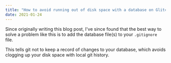```yaml
---
title: "How to avoid running out of disk space with a database on Glitch"
date: 2021-01-24
---
```

Since originally writing this blog post, I've since found that the best way to solve a problem like this is to add the database file(s) to your `.gitignore` file.

This tells git not to keep a record of changes to your database, which avoids clogging up your disk space with local git history.